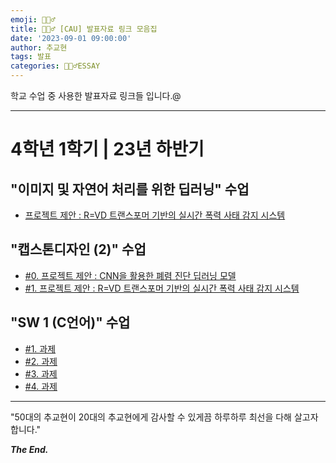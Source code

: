 ```yaml
---
emoji: 🙇🏻‍♂️
title: 🙇🏻‍♂️ [CAU] 발표자료 링크 모음집
date: '2023-09-01 09:00:00'
author: 추교현
tags: 발표
categories: 🙇🏻‍♂️ESSAY
---
```


학교 수업 중 사용한 발표자료 링크들 입니다.@

---

# 4학년 1학기 | 23년 하반기

## "이미지 및 자연어 처리를 위한 딥러닝" 수업

- [프로젝트 제안 : R=VD 트랜스포머 기반의 실시간 폭력 사태 감지 시스템](https://www.miricanvas.com/v/12gd8tf)

## "캡스톤디자인 (2)" 수업

- [#0. 프로젝트 제안 : CNN을 활용한 폐렴 진단 딥러닝 모델](https://www.miricanvas.com/v/12gkmd2)
- [#1. 프로젝트 제안 : R=VD 트랜스포머 기반의 실시간 폭력 사태 감지 시스템](https://www.miricanvas.com/v/12gd8tf)

## "SW 1 (C언어)" 수업

- [#1. 과제](https://scott-choo.notion.site/3-HW-1-b4282693f9934fd7850303606a5d026f?pvs=4)
- [#2. 과제](https://scott-choo.notion.site/4-HW-2-e6bf1eb47cfb4485a0b6084e59ba479e?pvs=4)
- [#3. 과제](https://scott-choo.notion.site/7-HW-3-ab5ecb7d48b54922ac0c05f572beef17?pvs=4)
- [#4. 과제](https://scott-choo.notion.site/10-HW-4-fd8e361727a745d190af2d584e6de93b?pvs=4)

---

"50대의 추교현이 20대의 추교현에게 감사할 수 있게끔 하루하루 최선을 다해 살고자 합니다."

**_The End._**
